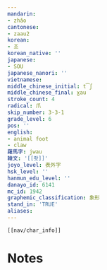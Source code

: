 ```yaml
---
mandarin:
- zhǎo
cantonese:
- zaau2
korean:
- 조
korean_native: ''
japanese:
- SOU
japanese_nanori: ''
vietnamese:
middle_chinese_initial: t͡ʃ
middle_chinese_final: ɣau
stroke_count: 4
radical: 爪
skip_number: 3-3-1
grade_level: 6
pos: ''
english:
- animal foot
- claw
羅馬字: jwau
韓文: '[[좟]]'
joyo_level: 表外字
hsk_level: ''
hanmun_edu_level: ''
danayo_id: 6141
mc_id: 1942
graphemic_classification: 象形
stand_in: 'TRUE'
aliases:
---
```

```meta-bind-embed
[[nav/char_info]]
```

# Notes
